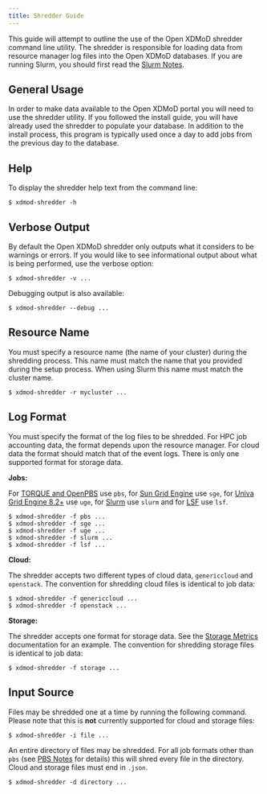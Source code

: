 ```yaml
---
title: Shredder Guide
---
```


This guide will attempt to outline the use of the Open XDMoD shredder
command line utility.  The shredder is responsible for loading data from
resource manager log files into the Open XDMoD databases.  If you are
running Slurm, you should first read the
[Slurm Notes](resource-manager-slurm.html).

General Usage
-------------

In order to make data available to the Open XDMoD portal you will need
to use the shredder utility. If you followed the install guide, you will
have already used the shredder to populate your database. In addition to
the install process, this program is typically used once a day to add
jobs from the previous day to the database.

Help
----

To display the shredder help text from the command line:

    $ xdmod-shredder -h

Verbose Output
--------------

By default the Open XDMoD shredder only outputs what it considers to be
warnings or errors. If you would like to see informational output about
what is being performed, use the verbose option:

    $ xdmod-shredder -v ...

Debugging output is also available:

    $ xdmod-shredder --debug ...

Resource Name
-------------

You must specify a resource name (the name of your cluster) during the
shredding process.  This name must match the name that you provided
during the setup process.  When using Slurm this name must match the
cluster name.

    $ xdmod-shredder -r mycluster ...

Log Format
----------

You must specify the format of the log files to be shredded.  For HPC job
accounting data, the format depends upon the resource manager.  For cloud data
the format should match that of the event logs.  There is only one supported
format for storage data.

**Jobs:**

For [TORQUE and OpenPBS][pbs] use `pbs`, for [Sun Grid Engine][sge] use
`sge`, for [Univa Grid Engine 8.2+][uge] use `uge`, for [Slurm][] use
`slurm` and for [LSF][] use `lsf`.

    $ xdmod-shredder -f pbs ...
    $ xdmod-shredder -f sge ...
    $ xdmod-shredder -f uge ...
    $ xdmod-shredder -f slurm ...
    $ xdmod-shredder -f lsf ...

[pbs]:   resource-manager-pbs.md
[sge]:   resource-manager-sge.md
[uge]:   resource-manager-uge.md
[slurm]: resource-manager-slurm.md
[lsf]:   resource-manager-lsf.md

**Cloud:**

The shredder accepts two different types of cloud data, `genericcloud` and `openstack`.
The convention for shredding cloud files is identical to job data:

    $ xdmod-shredder -f genericcloud ...
    $ xdmod-shredder -f openstack ...

**Storage:**

The shredder accepts one format for storage data.  See the [Storage
Metrics](storage.md) documentation for an example.  The convention for
shredding storage files is identical to job data:

    $ xdmod-shredder -f storage ...

Input Source
------------

Files may be shredded one at a time by running the following command.  Please
note that this is **not** currently supported for cloud and storage files:

    $ xdmod-shredder -i file ...

An entire directory of files may be shredded.  For all job formats other than
`pbs` (see [PBS Notes](resource-manager-pbs.html) for details) this will shred
every file in the directory.  Cloud and storage files must end in `.json`.

    $ xdmod-shredder -d directory ...
